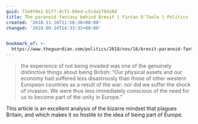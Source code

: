 ```yaml
---
guid: 72e0f0e1-b1f7-4cf1-b0ed-c5cda1f9420d
title: The paranoid fantasy behind Brexit | Fintan O'Toole | Politics | The Guardian
created: '2018-11-16T11:56:36+00:00'
changed: '2019-09-24T14:33:33+00:00'


bookmark_of: >-
  https://www.theguardian.com/politics/2018/nov/16/brexit-paranoid-fantasy-fintan-otoole
---
```


> the experience of not being invaded was one of the genuinely distinctive things about being British: “Our physical assets and our economy had suffered less disastrously than those of other western European countries as a result of the war: nor did we suffer the shock of invasion. We were thus less immediately conscious of the need for us to become part of the unity in Europe.”

This article is an excellent analysis of the bizarre mindset that plagues Britain, and which makes it so hostile to the idea of being part of Europe. 

